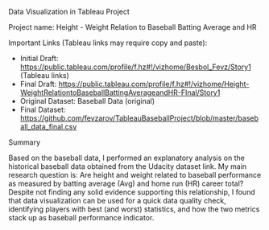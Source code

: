 Data Visualization in Tableau Project

Project name: Height - Weight Relation to Baseball Batting Average and HR


Important Links (Tableau links may require copy and paste):
* Initial Draft: https://public.tableau.com/profile/f.hz#!/vizhome/Besbol_Fevz/Story1 (Tableau links)
* Final Draft: https://public.tableau.com/profile/f.hz#!/vizhome/Height-WeightRelationtoBaseballBattingAverageandHR-FInal/Story1 
* Original Dataset: Baseball Data (original)
* Final Dataset: https://github.com/fevzarov/TableauBaseballProject/blob/master/baseball_data_final.csv


Summary

Based on the baseball data, I performed an explanatory analysis on the historical baseball data obtained from the Udacity dataset link. My main research question is: Are height and weight related to baseball performance as measured by batting average (Avg) and home run (HR) career total? Despite not finding any solid evidence supporting this relationship, I found that data visualization can be used for a quick data quality check, identifying players with best (and worst) statistics, and how the two metrics stack up as baseball performance indicator. 

